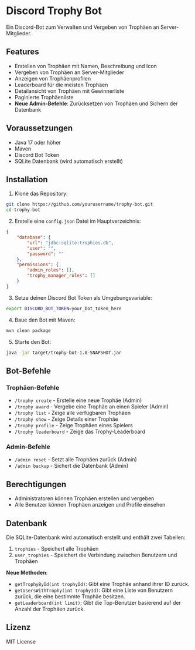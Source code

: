 # Discord Trophy Bot

Ein Discord-Bot zum Verwalten und Vergeben von Trophäen an Server-Mitglieder.

## Features

- Erstellen von Trophäen mit Namen, Beschreibung und Icon
- Vergeben von Trophäen an Server-Mitglieder
- Anzeigen von Trophäenprofilen
- Leaderboard für die meisten Trophäen
- Detailansicht von Trophäen mit Gewinnerliste
- Paginierte Trophäenliste
- **Neue Admin-Befehle**: Zurücksetzen von Trophäen und Sichern der Datenbank

## Voraussetzungen

- Java 17 oder höher
- Maven
- Discord Bot Token
- SQLite Datenbank (wird automatisch erstellt)

## Installation

1. Klone das Repository:
```bash
git clone https://github.com/yourusername/trophy-bot.git
cd trophy-bot
```

2. Erstelle eine `config.json` Datei im Hauptverzeichnis:
```json
{
    "database": {
        "url": "jdbc:sqlite:trophies.db",
        "user": "",
        "password": ""
    },
    "permissions": {
        "admin_roles": [],
        "trophy_manager_roles": []
    }
}
```

3. Setze deinen Discord Bot Token als Umgebungsvariable:
```bash
export DISCORD_BOT_TOKEN=your_bot_token_here
```

4. Baue den Bot mit Maven:
```bash
mvn clean package
```

5. Starte den Bot:
```bash
java -jar target/trophy-bot-1.0-SNAPSHOT.jar
```

## Bot-Befehle

### Trophäen-Befehle

- `/trophy create` - Erstelle eine neue Trophäe (Admin)
- `/trophy award` - Vergebe eine Trophäe an einen Spieler (Admin)
- `/trophy list` - Zeige alle verfügbaren Trophäen
- `/trophy show` - Zeige Details einer Trophäe
- `/trophy profile` - Zeige Trophäen eines Spielers
- `/trophy leaderboard` - Zeige das Trophy-Leaderboard

### Admin-Befehle

- `/admin reset` - Setzt alle Trophäen zurück (Admin)
- `/admin backup` - Sichert die Datenbank (Admin)

## Berechtigungen

- Administratoren können Trophäen erstellen und vergeben
- Alle Benutzer können Trophäen anzeigen und Profile einsehen

## Datenbank

Die SQLite-Datenbank wird automatisch erstellt und enthält zwei Tabellen:

1. `trophies` - Speichert alle Trophäen
2. `user_trophies` - Speichert die Verbindung zwischen Benutzern und Trophäen

**Neue Methoden**:
- `getTrophyById(int trophyId)`: Gibt eine Trophäe anhand ihrer ID zurück.
- `getUsersWithTrophy(int trophyId)`: Gibt eine Liste von Benutzern zurück, die eine bestimmte Trophäe besitzen.
- `getLeaderboard(int limit)`: Gibt die Top-Benutzer basierend auf der Anzahl der Trophäen zurück.

## Lizenz

MIT License 